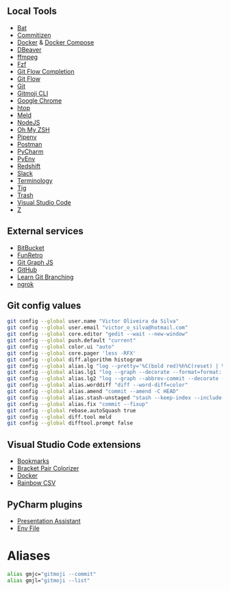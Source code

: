 
## Local Tools

- [Bat](https://github.com/sharkdp/bat)
- [Commitizen](https://github.com/commitizen/cz-cli)
- [Docker](https://www.docker.com/get-docker) & [Docker Compose](https://docs.docker.com/compose/)
- [DBeaver](https://dbeaver.io/)
- [ffmpeg](https://www.ffmpeg.org/download.html)
- [Fzf](https://github.com/junegunn/fzf)
- [Git Flow Completion](https://github.com/bobthecow/git-flow-completion)
- [Git Flow](https://github.com/nvie/gitflow)
- [Git](https://git-scm.com/book/en/v2/Getting-Started-Installing-Git)
- [Gitmoji CLI](https://github.com/carloscuesta/gitmoji-cli)
- [Google Chrome](https://www.google.com.br/chrome/)
- [htop](https://hisham.hm/htop/)
- [Meld](http://meldmerge.org/)
- [NodeJS](https://nodejs.org/en/download/package-manager/#debian-and-ubuntu-based-linux-distributions)
- [Oh My ZSH](https://github.com/robbyrussell/oh-my-zsh)
- [Pipenv](https://github.com/pypa/pipenv/)
- [Postman](https://www.getpostman.com/apps)
- [PyCharm](https://www.jetbrains.com/pycharm/)
- [PyEnv](https://github.com/pyenv/pyenv)
- [Redshift](https://github.com/jonls/redshift)
- [Slack](https://slack.com/downloads/linux)
- [Terminology](https://www.enlightenment.org/about-terminology)
- [Tig](https://github.com/jonas/tig)
- [Trash](https://github.com/sindresorhus/trash#cli)
- [Visual Studio Code](https://code.visualstudio.com/download)
- [Z](https://github.com/rupa/z/blob/master/z.sh)

## External services

- [BitBucket](https://bitbucket.org)
- [FunRetro](https://funretro.github.io/distributed/)
- [Git Graph JS](http://gitgraphjs.com/)
- [GitHub](https://github.com/)
- [Learn Git Branching](https://learngitbranching.js.org/?NODEMO)
- [ngrok](https://ngrok.com/)

## Git config values

```bash
git config --global user.name "Victor Oliveira da Silva"
git config --global user.email "victor_o_silva@hotmail.com"
git config --global core.editor "gedit --wait --new-window"
git config --global push.default "current"
git config --global color.ui "auto"
git config --global core.pager 'less -RFX'
git config --global diff.algorithm histogram
git config --global alias.lg "log --pretty='%C(bold red)%h%C(reset) | %C(bold cyan)%d%C(reset) %s %C(bold green)(%cr)%C(reset) %C(bold yellow)[%an]%C(reset)'"
git config --global alias.lg1 "log --graph --decorate --format=format:'%C(bold blue)%h%C(reset) %C(bold yellow)%d%C(reset) %s %C(cyan)%an%C(reset) %C(bold green)(%ar)%C(reset)' --all"
git config --global alias.lg2 "log --graph --abbrev-commit --decorate --format=format:'%C(bold blue)%h%C(reset) - %C(bold green)(%ar)%C(reset) %C(white)%s%C(reset) %C(dim white)- %an%C(reset)%C(bold yellow)%d%C(reset)'"
git config --global alias.worddiff "diff --word-diff=color"
git config --global alias.amend "commit --amend -C HEAD"
git config --global alias.stash-unstaged "stash --keep-index --include-untracked"
git config --global alias.fix "commit --fixup"
git config --global rebase.autoSquash true
git config --global diff.tool meld
git config --global difftool.prompt false
```
## Visual Studio Code extensions

- [Bookmarks](https://marketplace.visualstudio.com/items?itemName=alefragnani.Bookmarks)
- [Bracket Pair Colorizer](https://marketplace.visualstudio.com/items?itemName=CoenraadS.bracket-pair-colorizer)
- [Docker](https://marketplace.visualstudio.com/items?itemName=PeterJausovec.vscode-docker)
- [Rainbow CSV](https://marketplace.visualstudio.com/items?itemName=mechatroner.rainbow-csv)

## PyCharm plugins

- [Presentation Assistant](https://plugins.jetbrains.com/plugin/7345-presentation-assistant)
- [Env File](https://plugins.jetbrains.com/plugin/7861-env-file)

# Aliases

```bash
alias gmjc="gitmoji --commit"
alias gmjl="gitmoji --list"
```
